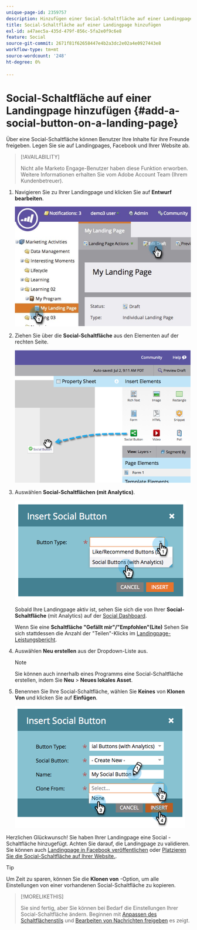 ```yaml
---
unique-page-id: 2359757
description: Hinzufügen einer Social-Schaltfläche auf einer Landingpage - Marketo-Dokumente - Produktdokumentation
title: Social-Schaltfläche auf einer Landingpage hinzufügen
exl-id: a47aec5a-435d-479f-856c-5fa2e0f9c6e8
feature: Social
source-git-commit: 2671f81f62658447e4b2a3dc2e02a4e0927443e8
workflow-type: tm+mt
source-wordcount: '248'
ht-degree: 0%

---
```


# Social-Schaltfläche auf einer Landingpage hinzufügen {#add-a-social-button-on-a-landing-page}

Über eine Social-Schaltfläche können Benutzer Ihre Inhalte für ihre Freunde freigeben. Legen Sie sie auf Landingpages, Facebook und Ihrer Website ab.

>[!AVAILABILITY]
>
>Nicht alle Marketo Engage-Benutzer haben diese Funktion erworben. Weitere Informationen erhalten Sie vom Adobe Account Team (Ihrem Kundenbetreuer).

1. Navigieren Sie zu Ihrer Landingpage und klicken Sie auf **Entwurf bearbeiten**.

   ![](assets/landingpageeditdraft.jpg)

1. Ziehen Sie über die **Social-Schaltfläche** aus den Elementen auf der rechten Seite.

   ![](assets/image2014-9-17-10-3a35-3a6.png)

1. Auswählen **Social-Schaltflächen (mit Analytics)**.

   ![](assets/image2014-9-17-10-3a35-3a13.png)

   Sobald Ihre Landingpage aktiv ist, sehen Sie sich die von Ihrer **Social-Schaltfläche** (mit Analytics) auf der [Social Dashboard](/help/marketo/product-docs/demand-generation/social/social-functions/view-social-performance.md).

   Wenn Sie eine **Schaltfläche &quot;Gefällt mir&quot;/&quot;Empfohlen&quot;(Lite)** Sehen Sie sich stattdessen die Anzahl der &quot;Teilen&quot;-Klicks im [Landingpage-Leistungsbericht](/help/marketo/product-docs/demand-generation/landing-pages/understanding-landing-pages/landing-page-performance-report.md).

1. Auswählen **Neu erstellen** aus der Dropdown-Liste aus.

   >[!NOTE]
   >
   >Sie können auch innerhalb eines Programms eine Social-Schaltfläche erstellen, indem Sie **Neu** > **Neues lokales Asset**.

1. Benennen Sie Ihre Social-Schaltfläche, wählen Sie **Keines** von **Klonen** **Von** und klicken Sie auf **Einfügen**.

   ![](assets/image2014-9-17-10-3a35-3a26.png)

Herzlichen Glückwunsch! Sie haben Ihrer Landingpage eine Social -Schaltfläche hinzugefügt. Achten Sie darauf, die Landingpage zu validieren. Sie können auch [Landingpage in Facebook veröffentlichen](/help/marketo/product-docs/demand-generation/facebook/publish-landing-pages-to-facebook.md) oder [Platzieren Sie die Social-Schaltfläche auf Ihrer Website.](/help/marketo/product-docs/demand-generation/social/social-functions/deploy-social-on-your-website.md).

>[!TIP]
>
>Um Zeit zu sparen, können Sie die **Klonen von** -Option, um alle Einstellungen von einer vorhandenen Social-Schaltfläche zu kopieren.

>[!MORELIKETHIS]
>
>Sie sind fertig, aber Sie können bei Bedarf die Einstellungen Ihrer Social-Schaltfläche ändern. Beginnen mit [Anpassen des Schaltflächenstils](/help/marketo/product-docs/demand-generation/social/configuring-social-actions/customize-social-app-button.md) und [Bearbeiten von Nachrichten freigeben](/help/marketo/product-docs/demand-generation/social/configuring-social-actions/configure-social-sign-up-share-flow.md) es zeigt.
